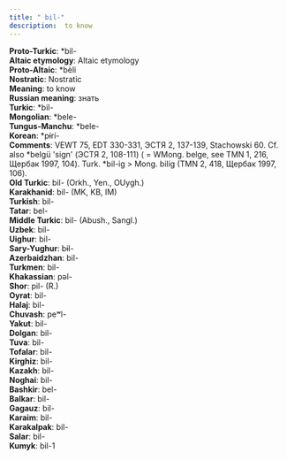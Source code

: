 ```yaml
---
title: " bil-"
description:  to know
---
```


<strong>Proto-Turkic</strong>:  *bil-<br>
<strong>Altaic etymology</strong>:  Altaic etymology<br>
<strong> Proto-Altaic</strong>:  *bèli<br>
<strong>Nostratic</strong>:  Nostratic<br>
<strong>Meaning</strong>:  to know<br>
<strong>Russian meaning</strong>:  знать<br>
<strong>Turkic</strong>:  *bil-<br>
<strong>Mongolian</strong>:  *bele-<br>
<strong>Tungus-Manchu</strong>:  *bele-<br>
<strong>Korean</strong>:  *pɨ́rí-<br>
<strong>Comments</strong>:  VEWT 75, EDT 330-331, ЭСТЯ 2, 137-139, Stachowski 60. Cf. also *belgü 'sign' (ЭСТЯ 2, 108-111) ( = WMong. belge, see TMN 1, 216, Щербак 1997, 104). Turk. *bil-ig > Mong. bilig (TMN 2, 418, Щербак 1997, 106).<br>
<strong>Old Turkic</strong>:  bil- (Orkh., Yen., OUygh.)<br>
<strong>Karakhanid</strong>:  bil- (MK, KB, IM)<br>
<strong>Turkish</strong>:  bil-<br>
<strong>Tatar</strong>:  bel-<br>
<strong>Middle Turkic</strong>:  bil- (Abush., Sangl.)<br>
<strong>Uzbek</strong>:  bil-<br>
<strong>Uighur</strong>:  bil-<br>
<strong>Sary-Yughur</strong>:  bɨl-<br>
<strong>Azerbaidzhan</strong>:  bil-<br>
<strong>Turkmen</strong>:  bil-<br>
<strong>Khakassian</strong>:  pǝl-<br>
<strong>Shor</strong>:  pil- (R.)<br>
<strong>Oyrat</strong>:  bil-<br>
<strong>Halaj</strong>:  bil-<br>
<strong>Chuvash</strong>:  peʷl-<br>
<strong>Yakut</strong>:  bil-<br>
<strong>Dolgan</strong>:  bil-<br>
<strong>Tuva</strong>:  bil-<br>
<strong>Tofalar</strong>:  bil-<br>
<strong>Kirghiz</strong>:  bil-<br>
<strong>Kazakh</strong>:  bil-<br>
<strong>Noghai</strong>:  bil-<br>
<strong>Bashkir</strong>:  bel-<br>
<strong>Balkar</strong>:  bil-<br>
<strong>Gagauz</strong>:  bil-<br>
<strong>Karaim</strong>:  bil-<br>
<strong>Karakalpak</strong>:  bil-<br>
<strong>Salar</strong>:  bil-<br>
<strong>Kumyk</strong>:  bil-1<br>


